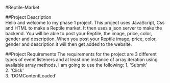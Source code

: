 #Reptile-Market

##Project Description                                                                                                                                                                                 
Hello and welcome to my phase 1 project. This project uses JavaScript, Css and HTML to make a Reptile market. It then uses a json server to make the backend. You will be able to post your Reptile, the image, price, color, gender and description. When you post your Reptile image, price, color, gender and description it will then get added to the website.

##Project Requirements                                                                                                                                                                                The requirements for the project are 3 different types of event listeners and at least one instance of array iteration using available array methods.                                                 I am going to use the following:                                                                                                                                                                      1. 'Submit'                                                                                                  
2. 'Click'                                                                                                   
3. 'DOMContentLoaded'
